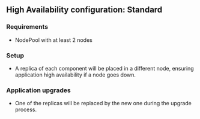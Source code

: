 ## High Availability configuration: Standard

### Requirements

- NodePool with at least 2 nodes

### Setup

- A replica of each component will be placed in a different node, ensuring application high availability if a node goes down.

### Application upgrades

- One of the replicas will be replaced by the new one during the upgrade process.
